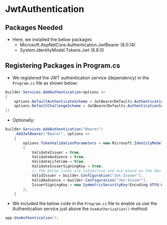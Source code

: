 # JwtAuthentication 

## Packages Needed
- Here, we installed the below packages
    - Microsoft.AspNetCore.Authentication.JwtBearer (8.0.14)
    - System.IdentityModel.Tokens.Jwt (8.9.0)

## Registering Packages in Program.cs
- We registered the JWT authentication service (dependency) in the `Program.cs` file as shown below:
```csharp
builder.Services.AddAuthentication(options =>
{
    options.DefaultAuthenticateScheme = JwtBearerDefaults.AuthenticationScheme;
    options.DefaultChallengeScheme = JwtBearerDefaults.AuthenticationScheme;
})
```

- Optionally:
```csharp
builder.Services.AddAuthentication("Bearer")
    .AddJwtBearer("Bearer", options =>
    {
        options.TokenValidationParameters = new Microsoft.IdentityModel.Tokens.TokenValidationParameters
        {
            ValidateIssuer = true,
            ValidateAudience = true,
            ValidateLifetime = true,
            ValidateIssuerSigningKey = true,
            // The below lines are subjective and are based on the dev's configuration
            ValidIssuer = builder.Configuration["Jwt:Issuer"],
            ValidAudience = builder.Configuration["Jwt:Issuer"],
            IssuerSigningKey = new SymmetricSecurityKey(Encoding.UTF8.GetBytes(builder.Configuration["Jwt:Key"]))
        };
    }
```


- We included the below code in the `Program.cs` file to enable us use the Authentication service just above the `UseAuthorization()` method:
```csharp
app.UseAuthentication();
```